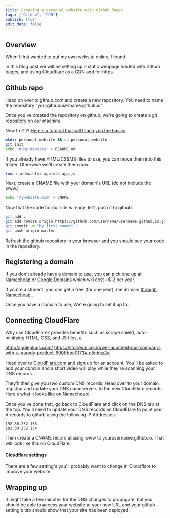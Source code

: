 ```yaml
---
title: Creating a personal website with Github Pages
tags: ["Github", "CDN"]
publish: true
edit_date: false
---
```


## Overview

When I first wanted to put my own website online, I found 

In this blog post we will be setting up a static webpage hosted with Github pages, and using Cloudflare as a CDN and for https.
<br/>

## Github repo

Head on over to github.com and create a new repository. You need to name the repository "yourgithubusername.github.io".

Once you've created the repository on github, we're going to create a git repository on our machine. 

New to Git? [Here's a tutorial that will teach you the basics](https://try.github.io/levels/1/challenges/1)

```bash
mkdir personal_website && cd personal_website
git init
echo "# My Website" > README.md
```

If you already have HTML/CSS/JS files to use, you can move them into this folder. Otherwise we'll create them now.

```bash
touch index.html app.css app.js
```

Next, create a CNAME file with your domain's URL (do not include the www.)

```bash
echo "mywebsite.com" > CNAME
```
Now that the code for our site is ready, let's push it to github.

```bash
git add .
git add remote origin https://github.com/username/username.github.io.git
git commit -m "My first commit."
git push origin master
```

Refresh the github repository in your browser and you should see your code in the repository.


## Registering a domain

If you don't already have a domain to use, you can pick one up at [ Namecheap ](https://namecheap.com/) or [ Google Domains ](https://domains.google.com) which will cost ~$12 per year.

If you're a student, you can get a free (for one year) .me domain [ through Namecheap ](https://nc.me/).

Once you have a domain to use, We're going to set it up to.



## Connecting CloudFlare

Why use CloudFlare?
provides benefits such as scrape shield, auto-minifying HTML, CSS, and JS files, a

http://appleplugs.com/
https://stories.nicer.io/we-launched-our-company-with-a-parody-product-600ffbbe0173#.o5nhoz2aj


Head over to [ CloudFlare.com ](https://cloudflare.com/) and sign up for an account. You'll be asked to add your domain and a short video will play while they're scanning your DNS records.

They'll then give you two custom DNS records. Head over to your domain registrar and update your DNS nameservers to the new CloudFlare records. Here's what it looks like on Namecheap:


Once you've done that, go back to CloudFlare and click on the DNS tab at the top. You'll need to update your DNS records on CloudFlare to point your A records to github using the following IP Addresses:

```
192.30.252.153
192.30.252.154
``` 

Then create a CNAME record aliasing www to yourusername.github.io. That will look like this on CloudFlare.



#### Cloudflare settings

There are a few setting's you'll probably want to change in Cloudflare to improve your website. 

## Wrapping up

It might take a few minutes for the DNS changes to propogate, but you should be able to access your website at your new URL and your github setting's tab should show that your site has been deployed.

